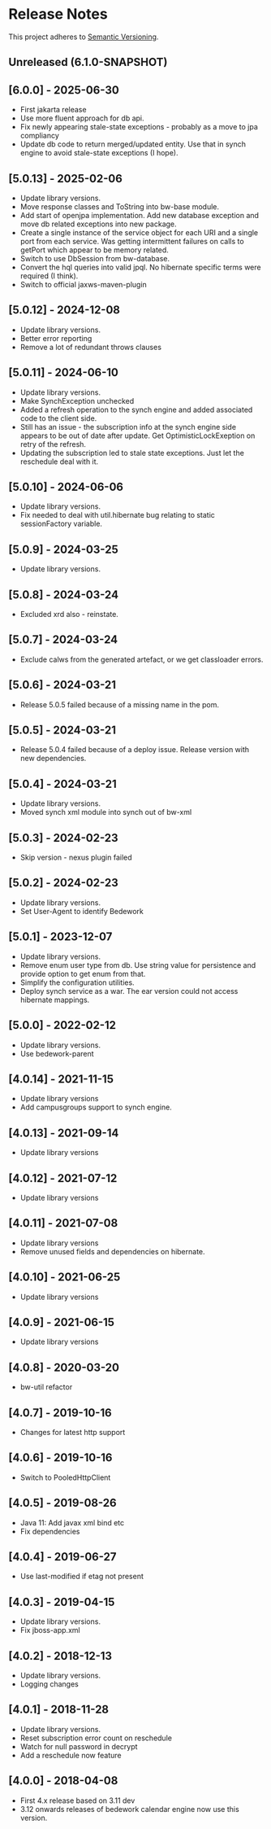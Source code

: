 # Release Notes

This project adheres to [Semantic Versioning](https://semver.org/spec/v2.0.0.html).

## Unreleased (6.1.0-SNAPSHOT)

## [6.0.0] - 2025-06-30
* First jakarta release
* Use more fluent approach for db api.
* Fix newly appearing stale-state exceptions - probably as a move to jpa compliancy
* Update db code to return merged/updated entity. Use that in synch engine to avoid stale-state exceptions (I hope).

## [5.0.13] - 2025-02-06
* Update library versions.
* Move response classes and ToString into bw-base module.
* Add start of openjpa implementation.
  Add new database exception and move db related exceptions into new package.
* Create a single instance of the service object for each URI and a single port from each service. Was getting intermittent failures on calls to getPort which appear to be memory related.
* Switch to use DbSession from bw-database.
* Convert the hql queries into valid jpql. No hibernate specific terms were required (I think).
* Switch to official jaxws-maven-plugin

## [5.0.12] - 2024-12-08
* Update library versions.
* Better error reporting
* Remove a lot of redundant throws clauses

## [5.0.11] - 2024-06-10
* Update library versions.
* Make SynchException unchecked
* Added a refresh operation to the synch engine and added associated code to the client side.
* Still has an issue - the subscription info at the synch engine side appears to be out of date after update. Get OptimisticLockExeption on retry of the refresh.
* Updating the subscription led to stale state exceptions. Just let the reschedule deal with it.

## [5.0.10] - 2024-06-06
* Update library versions.
* Fix needed to deal with util.hibernate bug relating to static sessionFactory variable.

## [5.0.9] - 2024-03-25
* Update library versions.

## [5.0.8] - 2024-03-24
* Excluded xrd also - reinstate.

## [5.0.7] - 2024-03-24
* Exclude calws from the generated artefact, or we get classloader errors.

## [5.0.6] - 2024-03-21
* Release 5.0.5 failed because of a missing name in the pom.

## [5.0.5] - 2024-03-21
* Release 5.0.4 failed because of a deploy issue. Release version with new dependencies.

## [5.0.4] - 2024-03-21
* Update library versions.
* Moved synch xml module into synch out of bw-xml

## [5.0.3] - 2024-02-23
*  Skip version - nexus plugin failed

## [5.0.2] - 2024-02-23
* Update library versions.
* Set User-Agent to identify Bedework

## [5.0.1] - 2023-12-07
* Update library versions.
* Remove enum user type from db. Use string value for persistence and provide option to get enum from that.
* Simplify the configuration utilities.
* Deploy synch service as a war. The ear version could not access hibernate mappings.

## [5.0.0] - 2022-02-12
* Update library versions.
* Use bedework-parent

## [4.0.14] - 2021-11-15
* Update library versions
* Add campusgroups support to synch engine.

## [4.0.13] - 2021-09-14
* Update library versions

## [4.0.12] - 2021-07-12
* Update library versions

## [4.0.11] - 2021-07-08
* Update library versions
* Remove unused fields and dependencies on hibernate.

## [4.0.10] - 2021-06-25
* Update library versions

## [4.0.9] - 2021-06-15
* Update library versions

## [4.0.8] - 2020-03-20
* bw-util refactor

## [4.0.7] - 2019-10-16
* Changes for latest http support

## [4.0.6] - 2019-10-16
* Switch to PooledHttpClient

## [4.0.5] - 2019-08-26
* Java 11: Add javax xml bind etc
* Fix dependencies

## [4.0.4] - 2019-06-27
* Use last-modified if etag not present

## [4.0.3] - 2019-04-15
* Update library versions.
* Fix jboss-app.xml

## [4.0.2] - 2018-12-13
* Update library versions.
* Logging changes

## [4.0.1] - 2018-11-28
* Update library versions.
* Reset subscription error count on reschedule
* Watch for null password in decrypt
* Add a reschedule now feature

## [4.0.0] - 2018-04-08
* First 4.x release based on 3.11 dev
* 3.12 onwards releases of bedework calendar engine now use this version.

